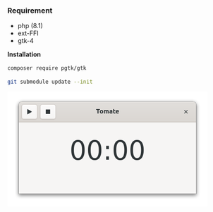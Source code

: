 ### Requirement

- php (8.1)
- ext-FFI
- gtk-4

**Installation**

```bash
composer require pgtk/gtk
```

```bash
git submodule update --init
```

![alt text](img/win.png "Window")